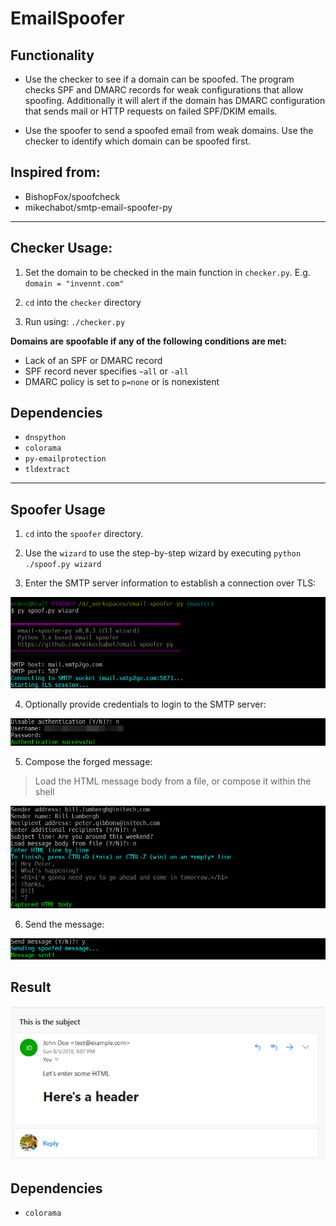 # EmailSpoofer
## Functionality
- Use the checker to see if a domain can be spoofed. The program checks SPF and DMARC records for weak configurations that allow spoofing. Additionally it will alert if the domain has DMARC configuration that sends mail or HTTP requests on failed SPF/DKIM emails.

- Use the spoofer to send a spoofed email from weak domains. Use the checker to identify which domain can be spoofed first.

## Inspired from:
- BishopFox/spoofcheck
- mikechabot/smtp-email-spoofer-py

---

## Checker Usage:
1. Set the domain to be checked in the main function in `checker.py`. E.g. `domain = "invennt.com"`

2. `cd` into the `checker` directory

3. Run using: `./checker.py`

**Domains are spoofable if any of the following conditions are met:**
- Lack of an SPF or DMARC record
- SPF record never specifies `~all` or `-all`
- DMARC policy is set to `p=none` or is nonexistent


## Dependencies
- `dnspython`
- `colorama`
- `py-emailprotection`
- `tldextract`

---
## Spoofer Usage



1. `cd` into the `spoofer` directory.
2. Use the `wizard` to use the step-by-step wizard by executing `python ./spoof.py wizard`

3. Enter the SMTP server information to establish a connection over TLS:

<img src='https://raw.githubusercontent.com/mikechabot/image-assets/master/email-spoofer-py-tls-session.png' alt='logo' aria-label='https://github.com/mikechabot/email-spoofer-py-tls-session' />

4. Optionally provide credentials to login to the SMTP server:

<img src='https://raw.githubusercontent.com/mikechabot/image-assets/master/email-spoofer-py-auth.png' alt='logo' aria-label='https://github.com/mikechabot/email-spoofer-py-auth' />

5. Compose the forged message:

> Load the HTML message body from a file, or compose it within the shell

<img src='https://raw.githubusercontent.com/mikechabot/image-assets/master/email-spoofer-py-compose-msg.png' alt='logo' aria-label='https://github.com/mikechabot/email-spoofer-py-compose-msg' />

6. Send the message:

<img src='https://raw.githubusercontent.com/mikechabot/image-assets/master/email-spoofer-py-send.png' alt='logo' aria-label='https://github.com/mikechabot/email-spoofer-py-send' />

## Result

<img src='https://raw.githubusercontent.com/mikechabot/image-assets/master/email-spoofer-py-result.png' alt='logo' aria-label='https://github.com/mikechabot/email-spoofer-py-result' />

## Dependencies
- `colorama`
